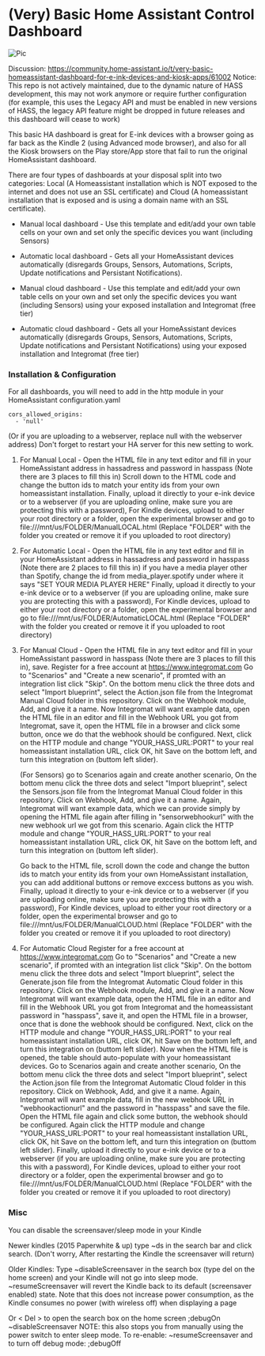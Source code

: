 # (Very) Basic Home Assistant Control Dashboard

![Pic](https://user-images.githubusercontent.com/24681877/43090528-467e10d4-8eb0-11e8-86ad-47764cf078e1.jpg)

Discussion:
https://community.home-assistant.io/t/very-basic-homeassistant-dashboard-for-e-ink-devices-and-kiosk-apps/61002
Notice: This repo is not actively maintained, due to the dynamic nature of HASS development, this may not work anymore or require further configuration (for example, this uses the Legacy API and must be enabled in new versions of HASS, the legacy API feature might be dropped in future releases and this dashboard will cease to work)


This basic HA dashboard is great for E-ink devices with a browser going as far back as the Kindle 2 (using Advanced mode browser), and also for all the Kiosk browsers on the Play store/App store that fail to run the original HomeAssistant dashboard.

There are four types of dashboards at your disposal split into two categories: Local (A Homeassistant installation which is NOT exposed to the internet and does not use an SSL certificate) and Cloud (A homeassistant installation that is exposed and is using a domain name with an SSL certificate).
  - Manual local dashboard  - Use this template and edit/add your own table cells on your own and set only the specific devices you want (including Sensors)

  - Automatic local dashboard - Gets all your HomeAssistant devices automatically (disregards Groups, Sensors, Automations, Scripts, Update notifications and Persistant Notifications).

- Manual cloud dashboard - Use this template and edit/add your own table cells on your own and set only the specific devices you want (including Sensors) using your exposed installation and Integromat (free tier)

- Automatic cloud dashboard - Gets all your HomeAssistant devices automatically (disregards Groups, Sensors, Automations, Scripts, Update notifications and Persistant Notifications) using your exposed installation and Integromat (free tier)

### Installation & Configuration
For all dashboards, you will need to add in the http module in your HomeAssistant configuration.yaml

~~~~
cors_allowed_origins:
  - 'null'
~~~~
 
(Or if you are uploading to a webserver, replace null with the webserver address)
Don't forget to restart your HA server for this new setting to work.


1. For Manual Local - 
Open the HTML file in any text editor and fill in your HomeAssistant address in hassadress and password in hasspass (Note there are 3 places to fill this in)
    Scroll down to the HTML code and change the button ids to match your entity ids from your own homeassistant installation.
    Finally, upload it directly to your e-ink device or to a webserver (if you are uploading online, make sure you are protecting this with a password), For Kindle devices, upload to either your root directory or a folder, open the experimental browser and go to
file:///mnt/us/FOLDER/ManualLOCAL.html
(Replace "FOLDER" with the folder you created or remove it if you uploaded to root directory)

2. For Automatic Local - 
    Open the HTML file in any text editor and fill in your HomeAssistant address in hassadress and password in hasspass (Note there are 2 places to fill this in)
    if you have a media player other than Spotify, change the id from media_player.spotify under where it says "SET YOUR MEDIA PLAYER HERE"
    Finally, upload it directly to your e-ink device or to a webserver (if you are uploading online, make sure you are protecting this with a password), For Kindle devices, upload to either your root directory or a folder, open the experimental browser and go to
file:///mnt/us/FOLDER/AutomaticLOCAL.html
(Replace "FOLDER" with the folder you created or remove it if you uploaded to root directory)

3. For Manual Cloud - 
Open the HTML file in any text editor and fill in your HomeAssistant password in hasspass (Note there are 3 places to fill this in), save.
Register for a free account at https://www.integromat.com
Go to "Scenarios" and "Create a new scenario", if promted with an integration list click "Skip". On the bottom menu click the three dots and select "Import blueprint", select the Action.json file from the Integromat Manual Cloud folder in this repository. Click on the Webhook module, Add, and give it a name.
Now Integromat will want example data, open the HTML file in an editor and fill in the Webhook URL you got from Integromat, save it, open the HTML file in a browser and click some button, once we do that the webhook should be configured. Next, click on the HTTP module and change "YOUR_HASS_URL:PORT" to your real homeassistant installation URL, click OK, hit Save on the bottom left, and turn this integration on (buttom left slider).

    (For Sensors) go to Scenarios again and create another scenario, On the bottom menu click the three dots and select "Import blueprint", select the Sensors.json file from the Integromat Manual Cloud folder in this repository. Click on Webhook, Add, and give it a name. Again, Integromat will want example data, which we can provide simply by opening the HTML file again after filling in "sensorwebhookurl" with the new webhook url we got from this scenario. Again click the HTTP module and change "YOUR_HASS_URL:PORT" to your real homeassistant installation URL, click OK, hit Save on the bottom left, and turn this integration on (buttom left slider).

    Go back to the HTML file, scroll down the code and change the button ids to match your entity ids from your own HomeAssistant installation, you can add additional buttons or remove exccess buttons as you wish.
    Finally, upload it directly to your e-ink device or to a webserver (if you are uploading online, make sure you are protecting this with a password), For Kindle devices, upload to either your root directory or a folder, open the experimental browser and go to
file:///mnt/us/FOLDER/ManualCLOUD.html
(Replace "FOLDER" with the folder you created or remove it if you uploaded to root directory)

4. For Automatic Cloud
Register for a free account at https://www.integromat.com
Go to "Scenarios" and "Create a new scenario", if promted with an integration list click "Skip". On the bottom menu click the three dots and select "Import blueprint", select the Generate.json file from the Integromat Automatic Cloud folder in this repository. Click on the Webhook module, Add, and give it a name.
Now Integromat will want example data, open the HTML file in an editor and fill in the Webhook URL you got from Integromat and the homeassistant password in "hasspass", save it, and open the HTML file in a browser, once that is done the webhook should be configured. Next, click on the HTTP module and change "YOUR_HASS_URL:PORT" to your real homeassistant installation URL, click OK, hit Save on the bottom left, and turn this integration on (buttom left slider).
Now when the HTML file is opened, the table should auto-populate with your homeassistant devices.
Go to Scenarios again and create another scenario, On the bottom menu click the three dots and select "Import blueprint", select the Action.json file from the Integromat Automatic Cloud folder in this repository. Click on Webhook, Add, and give it a name. Again, Integromat will want example data, fill in the new webhook URL in "webhookactionurl" and the password in "hasspass" and save the file. Open the HTML file again and click some button, the webhook should be configured.
Again click the HTTP module and change "YOUR_HASS_URL:PORT" to your real homeassistant installation URL, click OK, hit Save on the bottom left, and turn this integration on (buttom left slider).
    Finally, upload it directly to your e-ink device or to a webserver (if you are uploading online, make sure you are protecting this with a password), For Kindle devices, upload to either your root directory or a folder, open the experimental browser and go to
file:///mnt/us/FOLDER/ManualCLOUD.html
(Replace "FOLDER" with the folder you created or remove it if you uploaded to root directory)

### Misc
You can disable the screensaver/sleep mode in your Kindle 

Newer kindles (2015 Paperwhite & up)
type ~ds in the search bar and click search.
(Don't worry, After restarting the Kindle the screensaver will return)

Older Kindles:
Type ~disableScreensaver in the search box (type del on the home screen) and your Kindle will not go into sleep mode. ~resumeScreensaver will revert the Kindle back to its default (screensaver enabled) state. Note that this does not increase power consumption, as the Kindle consumes no power (with wireless off) when displaying a page

Or < Del > to open the search box on the home screen ;debugOn <Enter> ~disableScreensaver <Enter>
NOTE: this also stops you from manually using the power switch to enter sleep mode.
To re-enable: ~resumeScreensaver <Enter> and to turn off debug mode: ;debugOff <Enter>



